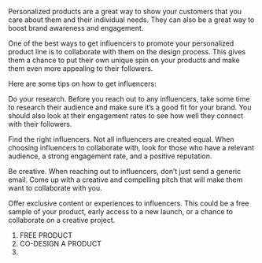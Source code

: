 Personalized products are a great way to show your customers that you care about them and their individual needs. They can also be a great way to boost brand awareness and engagement.  
  
One of the best ways to get influencers to promote your personalized product line is to collaborate with them on the design process. This gives them a chance to put their own unique spin on your products and make them even more appealing to their followers.  
  
Here are some tips on how to get influencers:  
  
Do your research. Before you reach out to any influencers, take some time to research their audience and make sure it’s a good fit for your brand. You should also look at their engagement rates to see how well they connect with their followers.  
  
Find the right influencers. Not all influencers are created equal. When choosing influencers to collaborate with, look for those who have a relevant audience, a strong engagement rate, and a positive reputation.  
  
Be creative. When reaching out to influencers, don’t just send a generic email. Come up with a creative and compelling pitch that will make them want to collaborate with you.  
  
Offer exclusive content or experiences to influencers. This could be a free sample of your product, early access to a new launch, or a chance to collaborate on a creative project.




1. FREE PRODUCT
2. CO-DESIGN A PRODUCT
3. 